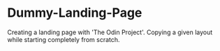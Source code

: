 # Dummy-Landing-Page
Creating a landing page with 'The Odin Project'.
Copying a given layout while starting completely from scratch.
